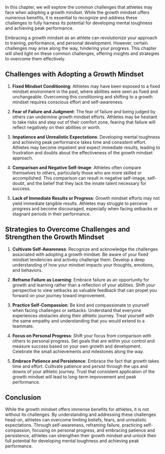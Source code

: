 
In this chapter, we will explore the common challenges that athletes may face when adopting a growth mindset. While the growth mindset offers numerous benefits, it is essential to recognize and address these challenges to fully harness its potential for developing mental toughness and achieving peak performance.

Embracing a growth mindset as an athlete can revolutionize your approach to training, performance, and personal development. However, certain challenges may arise along the way, hindering your progress. This chapter will shed light on these common challenges, offering insights and strategies to overcome them effectively.

**Challenges with Adopting a Growth Mindset**
---------------------------------------------

1. **Fixed Mindset Conditioning**: Athletes may have been exposed to a fixed mindset environment in the past, where abilities were seen as fixed and unchangeable. Overcoming this conditioning and shifting to a growth mindset requires conscious effort and self-awareness.

2. **Fear of Failure and Judgment**: The fear of failure and being judged by others can undermine growth mindset efforts. Athletes may be hesitant to take risks and step out of their comfort zone, fearing that failure will reflect negatively on their abilities or worth.

3. **Impatience and Unrealistic Expectations**: Developing mental toughness and achieving peak performance takes time and consistent effort. Athletes may become impatient and expect immediate results, leading to frustration and doubts about the effectiveness of the growth mindset approach.

4. **Comparison and Negative Self-Image**: Athletes often compare themselves to others, particularly those who are more skilled or accomplished. This comparison can result in negative self-image, self-doubt, and the belief that they lack the innate talent necessary for success.

5. **Lack of Immediate Results or Progress**: Growth mindset efforts may not yield immediate tangible results. Athletes may struggle to perceive progress and become discouraged, especially when facing setbacks or stagnant periods in their performance.

**Strategies to Overcome Challenges and Strengthen the Growth Mindset**
-----------------------------------------------------------------------

1. **Cultivate Self-Awareness**: Recognize and acknowledge the challenges associated with adopting a growth mindset. Be aware of your fixed mindset tendencies and actively challenge them. Develop a deep understanding of how your mindset impacts your thoughts, emotions, and behaviors.

2. **Reframe Failure as Learning**: Embrace failure as an opportunity for growth and learning rather than a reflection of your abilities. Shift your perspective to view setbacks as valuable feedback that can propel you forward on your journey toward improvement.

3. **Practice Self-Compassion**: Be kind and compassionate to yourself when facing challenges or setbacks. Understand that everyone experiences obstacles along their athletic journey. Treat yourself with the same empathy and understanding that you would extend to a teammate.

4. **Focus on Personal Progress**: Shift your focus from comparison with others to personal progress. Set goals that are within your control and measure success based on your own growth and development. Celebrate the small achievements and milestones along the way.

5. **Embrace Patience and Persistence**: Embrace the fact that growth takes time and effort. Cultivate patience and persist through the ups and downs of your athletic journey. Trust that consistent application of the growth mindset will lead to long-term improvement and peak performance.

**Conclusion**
--------------

While the growth mindset offers immense benefits for athletes, it is not without its challenges. By understanding and addressing these challenges head-on, athletes can overcome limiting beliefs, fears, and unrealistic expectations. Through self-awareness, reframing failure, practicing self-compassion, focusing on personal progress, and embracing patience and persistence, athletes can strengthen their growth mindset and unlock their full potential for developing mental toughness and achieving peak performance.
